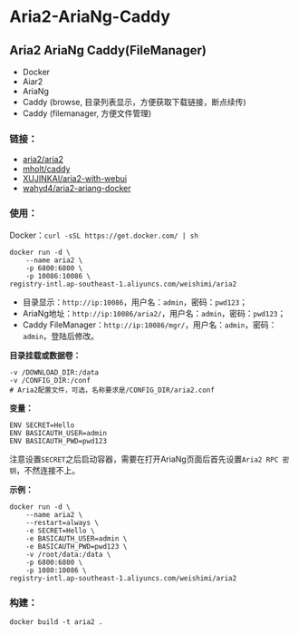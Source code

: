 # Aria2-AriaNg-Caddy

Aria2 AriaNg Caddy(FileManager)
---
- Docker
- Aiar2
- AriaNg
- Caddy (browse, 目录列表显示，方便获取下载链接，断点续传)
- Caddy (filemanager, 方便文件管理)

### 链接：

- [aria2/aria2][1]
- [mholt/caddy][2]
- [XUJINKAI/aria2-with-webui][3]
- [wahyd4/aria2-ariang-docker][4]

### 使用：

Docker：`curl -sSL https://get.docker.com/ | sh`

    docker run -d \
        --name aria2 \
        -p 6800:6800 \
        -p 10086:10086 \
    registry-intl.ap-southeast-1.aliyuncs.com/weishimi/aria2

- 目录显示：`http://ip:10086`，用户名：`admin`，密码：`pwd123`；
- AriaNg地址：`http://ip:10086/aria2/`，用户名：`admin`，密码：`pwd123`；
- Caddy FileManager：`http://ip:10086/mgr/`，用户名：`admin`，密码：`admin`，登陆后修改。

**目录挂载或数据卷：**

    -v /DOWNLOAD_DIR:/data
    -v /CONFIG_DIR:/conf
    # Aria2配置文件，可选，名称要求是/CONFIG_DIR/aria2.conf

**变量：**

    ENV SECRET=Hello
    ENV BASICAUTH_USER=admin
    ENV BASICAUTH_PWD=pwd123

注意设置`SECRET`之后启动容器，需要在打开AriaNg页面后首先设置`Aria2 RPC 密钥`，不然连接不上。

**示例：**

    docker run -d \
        --name aria2 \
        --restart=always \
        -e SECRET=Hello \
        -e BASICAUTH_USER=admin \
        -e BASICAUTH_PWD=pwd123 \
        -v /root/data:/data \
        -p 6800:6800 \
        -p 1080:10086 \
    registry-intl.ap-southeast-1.aliyuncs.com/weishimi/aria2

### 构建：

    docker build -t aria2 .

  [1]: https://github.com/aria2/aria2
  [2]: https://github.com/mholt/caddy
  [3]: https://github.com/XUJINKAI/aria2-with-webui
  [4]: https://github.com/wahyd4/aria2-ariang-docker
